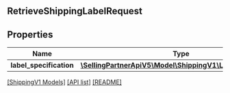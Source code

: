 ## RetrieveShippingLabelRequest

## Properties

Name | Type | Description | Notes
------------ | ------------- | ------------- | -------------
**label_specification** | [**\SellingPartnerApiV5\Model\ShippingV1\LabelSpecification**](LabelSpecification.md) |  |

[[ShippingV1 Models]](../) [[API list]](../../Api) [[README]](../../../README.md)
